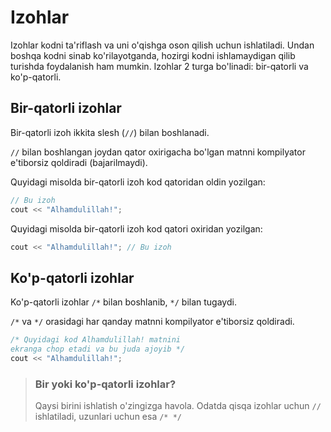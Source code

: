 # Izohlar

Izohlar kodni ta'riflash va uni o'qishga oson qilish uchun ishlatiladi. Undan boshqa kodni sinab ko'rilayotganda, hozirgi kodni ishlamaydigan qilib turishda foydalanish ham mumkin. Izohlar 2 turga bo'linadi: bir-qatorli va ko'p-qatorli.

## Bir-qatorli izohlar

Bir-qatorli izoh ikkita slesh (`//`) bilan boshlanadi.

`//` bilan boshlangan joydan qator oxirigacha bo'lgan matnni kompilyator e'tiborsiz qoldiradi (bajarilmaydi).

Quyidagi misolda bir-qatorli izoh kod qatoridan oldin yozilgan:

```cpp
// Bu izoh
cout << "Alhamdulillah!";
```

Quyidagi misolda bir-qatorli izoh kod qatori oxiridan yozilgan:

```cpp
cout << "Alhamdulillah!"; // Bu izoh
```

## Ko'p-qatorli izohlar

Ko'p-qatorli izohlar `/*` bilan boshlanib, `*/` bilan tugaydi.

`/*` va `*/` orasidagi har qanday matnni kompilyator e'tiborsiz qoldiradi.

```cpp
/* Quyidagi kod Alhamdulillah! matnini
ekranga chop etadi va bu juda ajoyib */
cout << "Alhamdulillah!";
```

> ### Bir yoki ko'p-qatorli izohlar?
>
> Qaysi birini ishlatish o'zingizga havola. Odatda qisqa izohlar uchun `//` ishlatiladi, uzunlari uchun esa `/* */`
